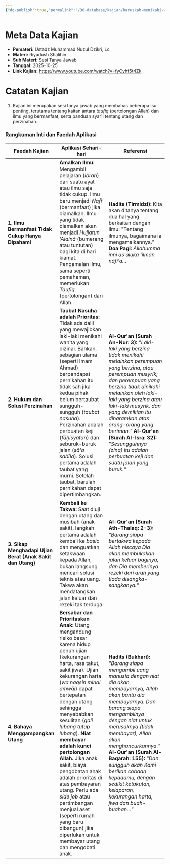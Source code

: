 ```yaml
---
{"dg-publish":true,"permalink":"/30-database/kajian/haruskah-menikahi-wanita-yang-dizinai/","tags":["kajian"]}
---
```





# Meta Data Kajian 
<div><ul class="dataview list-view-ul"><li><span><strong>Pemateri:</strong> Ustadz Muhammad Nuzul Dzikri, Lc</span></li><li><span><strong>Materi:</strong> Riyadush Shalihin</span></li><li><span><strong>Sub Materi:</strong> Sesi Tanya Jawab</span></li><li><span><strong>Tanggal:</strong> 2025-10-25</span></li><li><span><strong>Link Kajian:</strong> <a rel="noopener nofollow" class="external-link" href="https://www.youtube.com/watch?v=fyCyhf5t4Zk" target="_blank">https://www.youtube.com/watch?v=fyCyhf5t4Zk</a></span></li></ul></div>

# Catatan Kajian
1. Kajian ini merupakan sesi tanya jawab yang membahas beberapa isu penting, terutama tentang kaitan antara _taufiq_ (pertolongan Allah) dan ilmu yang bermanfaat, serta panduan syar'i tentang utang dan perzinahan.

### Rangkuman Inti dan Faedah Aplikasi
| **Faedah Kajian**                                          | **Aplikasi Sehari-hari**                                                                                                                                                                                                                                                                                                                                                                                                                                                                                                                                               | **Referensi**                                                                                                                                                                                                                                                                                                                                                                                                                 |
| ---------------------------------------------------------- | ---------------------------------------------------------------------------------------------------------------------------------------------------------------------------------------------------------------------------------------------------------------------------------------------------------------------------------------------------------------------------------------------------------------------------------------------------------------------------------------------------------------------------------------------------------------------- | ----------------------------------------------------------------------------------------------------------------------------------------------------------------------------------------------------------------------------------------------------------------------------------------------------------------------------------------------------------------------------------------------------------------------------- |
| **1. Ilmu Bermanfaat Tidak Cukup Hanya Dipahami**          | **Amalkan Ilmu:** Mengambil pelajaran (_ibrah_) dari suatu ayat atau ilmu saja tidak cukup. Ilmu baru menjadi _Nafi'_ (bermanfaat) jika diamalkan. Ilmu yang tidak diamalkan akan menjadi _Hujjatun 'Alainā_ (bumerang atau tuntutan) bagi kita di hari kiamat. Pengamalan ilmu, sama seperti pemahaman, memerlukan _Taufiq_ (pertolongan) dari Allah.                                                                                                                                                                                                                 | **Hadits (Tirmidzi):** Kita akan ditanya tentang dua hal yang berkaitan dengan ilmu: "Tentang ilmunya, bagaimana ia mengamalkannya." **Doa Pagi:** _Allahumma inni as'aluka 'ilman nāfi'a..._                                                                                                                                                                                                                                 |
| **2. Hukum dan Solusi Perzinahan**                         | **Taubat Nasuha adalah Prioritas:** Tidak ada dalil yang mewajibkan laki-laki menikahi wanita yang dizinai. Bahkan, sebagian ulama (seperti Imam Ahmad) berpendapat pernikahan itu tidak sah jika kedua pihak belum bertaubat sungguh-sungguh (_taubat nasuha_). Perzinahan adalah perbuatan keji (_fāḥisyatan_) dan seburuk-buruk jalan (_sā'a sabīla_). Solusi pertama adalah taubat yang murni. Setelah taubat, barulah pernikahan dapat dipertimbangkan.                                                                                                           | **Al-Qur'an (Surah An-Nur: 3):** _"Laki-laki yang berzina tidak menikahi melainkan perempuan yang berzina, atau perempuan musyrik; dan perempuan yang berzina tidak dinikahi melainkan oleh laki-laki yang berzina atau laki-laki musyrik, dan yang demikian itu diharamkan atas orang-orang yang beriman."_ **Al-Qur'an (Surah Al-Isra: 32):** _"Sesungguhnya (zina) itu adalah perbuatan keji dan suatu jalan yang buruk."_ |
| **3. Sikap Menghadapi Ujian Berat (Anak Sakit dan Utang)** | **Kembali ke Takwa:** Saat diuji dengan utang dan musibah (anak sakit), langkah pertama adalah kembali ke _basic_ dan menguatkan ketakwaan kepada Allah, bukan langsung mencari solusi teknis atau uang. Takwa akan mendatangkan jalan keluar dan rezeki tak terduga.                                                                                                                                                                                                                                                                                                  | **Al-Qur'an (Surah Ath-Thalaq: 2-3):** _"Barang siapa bertakwa kepada Allah niscaya Dia akan membukakan jalan keluar baginya, dan Dia memberinya rezeki dari arah yang tiada disangka-sangkanya."_                                                                                                                                                                                                                            |
| **4. Bahaya Menggampangkan Utang**                         | **Bersabar dan Prioritaskan Anak:** Utang mengandung risiko besar karena hidup penuh ujian (kekurangan harta, rasa takut, sakit jiwa). Ujian kekurangan harta (_wa naqṣin minal amwāl_) dapat bertepatan dengan utang sehingga menyebabkan kesulitan (_gali lubang tutup lubang_). **Niat membayar adalah kunci pertolongan Allah.** Jika anak sakit, biaya pengobatan anak adalah prioritas di atas pembayaran utang. Perlu ada _side job_ atau pertimbangan menjual aset (seperti rumah yang baru dibangun) jika diperlukan untuk membayar utang dan mengobati anak. | **Hadits (Bukhari):** _"Barang siapa mengambil uang manusia dengan niat dia akan membayarnya, Allah akan bantu dia membayarnya. Dan barang siapa mengambilnya dengan niat untuk merusaknya (tidak membayar), Allah akan menghancurkannya."_ **Al-Qur'an (Surah Al-Baqarah: 155):** _"Dan sungguh akan Kami berikan cobaan kepadamu, dengan sedikit ketakutan, kelaparan, kekurangan harta, jiwa dan buah-buahan..."_          |
 
 